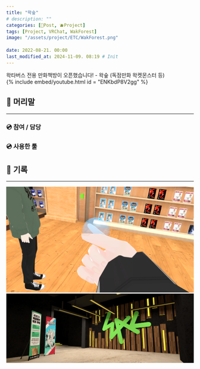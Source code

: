 ```yaml
---
title: "왁숲"
# description: ""
categories: [📀Post, 🫐Project]
tags: [Project, VRChat, WakForest]
image: "/assets/project/ETC/WakForest.png"

date: 2022-08-21. 00:00
last_modified_at: 2024-11-09. 08:19 # Init
---
```


왁타버스 전용 만화책방이 오픈했습니다! - 왁숲 (독점만화 왁켓몬스터 등)  
{% include embed/youtube.html id = "ENKbdP8V2gg" %}

## 📀 머리말

---

### 💿 참여 / 담당

### 💿 사용한 툴

## 📀 기록

---

![220831_195152](/assets/project/WakForest/220831_195152.png)
![WakFores_Banner](/assets/project/WakForest/WakFores_Banner.png)
